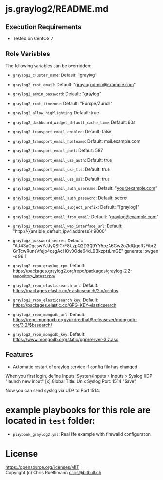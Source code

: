 # js.graylog2/README.md

## Execution Requirements
- Tested on CentOS 7

## Role Variables

The following variables can be overridden:
* `graylog2_cluster_name`: Default: "graylog"
* `graylog2_root_email`: Default: "graylogadmin@example.com"
* `graylog2_admin_password`: Default: "graylog"
* `graylog2_root_timezone`: Default: "Europe/Zurich"
* `graylog2_allow_highlighting`: Default: true
* `graylog2_dashboard_widget_default_cache_time`: Default: 60s

* `graylog2_transport_email_enabled`: Default: false
* `graylog2_transport_email_hostname`: Default: mail.example.com
* `graylog2_transport_email_port`: Default: 587
* `graylog2_transport_email_use_auth`: Default: true
* `graylog2_transport_email_use_tls`: Default: true
* `graylog2_transport_email_use_ssl`: Default: true
* `graylog2_transport_email_auth_username`: Default: "you@example.com"
* `graylog2_transport_email_auth_password`:  Default: secret
* `graylog2_transport_email_subject_prefix`: Default: "[graylog]"
* `graylog2_transport_email_from_email`: Default: "graylog@example.com"
* `graylog2_transport_email_web_interface_url`: Default: "http://{{ansible_default_ipv4.address}}:9000"

* `graylog2_password_secret`: Default: "AU43aOqqswYJJyQSICrF8UzpQ2D3Q9YY5pzA6Gw2oZIdQqoR2Fibr2GnTcwRuneVfejp4qzgAcHOv0Ode64dL9BkzptsLmGE"
   generate: pwgen -s 96 1

* `graylog2_repo_graylog_rpm`: Default: https://packages.graylog2.org/repo/packages/graylog-2.2-repository_latest.rpm

* `graylog2_repo_elasticsearch_url`: Default: https://packages.elastic.co/elasticsearch/2.x/centos
* `graylog2_repo_elasticsearch_key`: Default: https://packages.elastic.co/GPG-KEY-elasticsearch

* `graylog2_repo_mongodb_url`: Default: https://repo.mongodb.org/yum/redhat/$releasever/mongodb-org/3.2/$basearch/
* `graylog2_repo_mongodb_key`: Default: https://www.mongodb.org/static/pgp/server-3.2.asc


## Features
* Automatic restart of graylog service if config file has changed

When you first login, define Inputs:
System/Inputs > Inputs > Syslog UDP 
  "launch new input"
    [x] Global
    Title: Unix Syslog
    Port: 1514
    "Save"

Now you can send syslog via UDP to Port 1514.

# example playbooks for this role are located in `test` folder:
* `playbook_graylog2.yml`: Real life example with firewalld configuration


# License
https://opensource.org/licenses/MIT   
Copyright (c) Chris Ruettimann <chris@bitbull.ch>  

